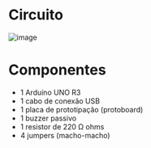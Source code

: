 # Circuito
![image](https://github.com/joanaleoni/arduino-exercicios/assets/77423877/925c688a-f942-472b-9695-6aabb32164f5)

# Componentes
- 1 Arduíno UNO R3
- 1 cabo de conexão USB
- 1 placa de prototipação (protoboard)
- 1 buzzer passivo
- 1 resistor de 220 Ω ohms
- 4 jumpers (macho-macho)
